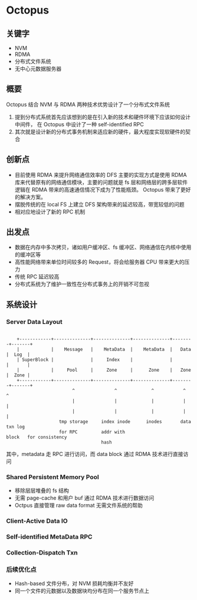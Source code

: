# Octopus

## 关键字

- NVM
- RDMA
- 分布式文件系统
- 无中心元数据服务器

## 概要

Octopus 结合 NVM 与 RDMA 两种技术优势设计了一个分布式文件系统

1. 提到分布式系统首先应该想到的是在引入新的技术和硬件环境下应该如何设计中间件，
在 Octopus 中设计了一种 self-identified RPC
2. 其次就是设计新的分布式事务机制来适应新的硬件，最大程度实现软硬件的契合

## 创新点

- 目前使用 RDMA 来提升网络通信效率的 DFS 主要的实现方式是使用 RDMA 
库来代替原有的网络通信模块，主要的问题就是 fs 层和网络层的跨多层软件逻辑在 
RDMA 带来的高速通信情况下成为了性能瓶颈。 Octopus 带来了更好的解决方案。
- 摆脱传统的在 local FS 上建立 DFS 架构带来的延迟较高，带宽较低的问题
- 相对应地设计了新的 RPC 机制

## 出发点

- 数据在内存中多次拷贝，诸如用户缓冲区、fs 缓冲区、网络通信在内核中使用的缓冲区等
- 高性能网络带来单位时间较多的 Request，将会给服务器 CPU 带来更大的压力
- 传统 RPC 延迟较高
- 分布式系统为了维护一致性在分布式事务上的开销不可忽视

## 系统设计

### Server Data Layout

``` plain
                                             
    +------------+--------------+--------------+--------------+--------+-------+
    |            |    Message   |    MetaData  |    MetaData  |   Data |  Log  |
    | SuperBlock |              |     Index    |              |        |       |
    |            |     Pool     |     Zone     |      Zone    |   Zone |  Zone |
    +------------+--------------+--------------+--------------+--------+-------+
                         ^               ^             ^           ^        ^
                         |               |             |           |        |
                         |               |             |           |        |
                    tmp storage     index inode      inodes       data    txn log
                    for RPC         addr with                     block   for consistency
                                    hash
```

其中，metadata 走 RPC 进行访问，而 data block 通过 RDMA 技术进行直接访问

### Shared Persistent Memory Pool

- 移除层层堆叠的 fs 结构
- 无需 page-cache 和用户 buf 通过 RDMA 技术进行数据访问
- Octpus 直接管理 raw data format 无需文件系统的帮助

### Client-Active Data IO

### Self-identified MetaData RPC

### Collection-Dispatch Txn

### 后续优化点

- Hash-based 文件分布，对 NVM 损耗均衡并不友好
- 同一个文件的元数据以及数据块均分布在同一个服务节点上

